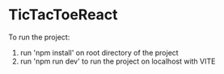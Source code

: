 # TicTacToeReact
 
To run the project:
1. run 'npm install' on root directory of the project
2. run 'npm run dev' to run the project on localhost with VITE
